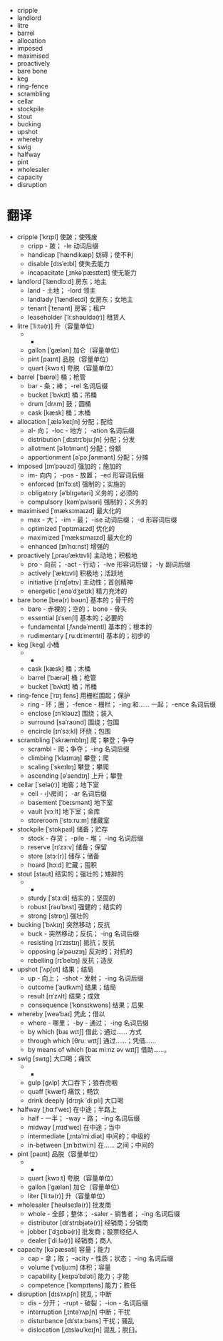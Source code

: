 

- cripple
- landlord
- litre
- barrel
- allocation
- imposed
- maximised
- proactively
- bare bone
- keg
- ring-fence
- scrambling
- cellar
- stockpile
- stout
- bucking
- upshot
- whereby
- swig
- halfway
- pint
- wholesaler
- capacity
- disruption



# 翻译

- cripple [ˈkrɪpl] 使跛；使残废
    - cripp - 跛； -le 动词后缀
    - handicap [ˈhændikæp] 妨碍；使不利
    - disable [dɪsˈeɪbl] 使失去能力
    - incapacitate [ˌɪnkəˈpæsɪteɪt] 使无能力
- landlord [ˈlændlɔːd] 房东；地主
    - land - 土地； -lord 领主
    - landlady [ˈlændleɪdi] 女房东；女地主
    - tenant [ˈtenənt] 房客；租户
    - leaseholder [ˈliːshəʊldə(r)] 租赁人
- litre [ˈliːtə(r)] 升（容量单位）
    - -
    - gallon [ˈɡælən] 加仑（容量单位）
    - pint [paɪnt] 品脱（容量单位）
    - quart [kwɔːt] 夸脱（容量单位）
- barrel [ˈbærəl] 桶；枪管
    - bar - 条；棒； -rel 名词后缀
    - bucket [ˈbʌkɪt] 桶；吊桶
    - drum [drʌm] 鼓；圆桶
    - cask [kæsk] 桶；木桶
- allocation [ˌæləˈkeɪʃn] 分配；配给
    - al- 向； -loc - 地方； -ation 名词后缀
    - distribution [ˌdɪstrɪˈbjuːʃn] 分配；分发
    - allotment [əˈlɒtmənt] 分配；份额
    - apportionment [əˈpɔːʃənmənt] 分配；分摊
- imposed [ɪmˈpəʊzd] 强加的；施加的
    - im- 向内； -pos - 放置； -ed 形容词后缀
    - enforced [ɪnˈfɔːst] 强制的；实施的
    - obligatory [əˈblɪɡətəri] 义务的；必须的
    - compulsory [kəmˈpʌlsəri] 强制的；义务的
- maximised [ˈmæksɪmaɪzd] 最大化的
    - max - 大； -im - 最； -ise 动词后缀； -d 形容词后缀
    - optimized [ˈɒptɪmaɪzd] 优化的
    - maximized [ˈmæksɪmaɪzd] 最大化的
    - enhanced [ɪnˈhɑːnst] 增强的
- proactively [ˌprəʊˈæktɪvli] 主动地；积极地
    - pro - 向前； -act - 行动； -ive 形容词后缀； -ly 副词后缀
    - actively [ˈæktɪvli] 积极地；活跃地
    - initiative [ɪˈnɪʃətɪv] 主动性；首创精神
    - energetic [ˌenəˈdʒetɪk] 精力充沛的
- bare bone [beə(r) bəʊn] 基本的；骨干的
    - bare - 赤裸的；空的； bone - 骨头
    - essential [ɪˈsenʃl] 基本的；必要的
    - fundamental [ˌfʌndəˈmentl] 基本的；根本的
    - rudimentary [ˌruːdɪˈmentri] 基本的；初步的
- keg [keɡ] 小桶
    - -
    - cask [kæsk] 桶；木桶
    - barrel [ˈbærəl] 桶；枪管
    - bucket [ˈbʌkɪt] 桶；吊桶
- ring-fence [ˈrɪŋ fens] 用栅栏围起；保护
    - ring - 环；圈； -fence - 栅栏； -ing 和…… 一起； -ence 名词后缀
    - enclose [ɪnˈkləʊz] 围绕；装入
    - surround [səˈraʊnd] 围绕；包围
    - encircle [ɪnˈsɜːkl] 环绕；包围
- scrambling [ˈskræmblɪŋ] 爬；攀登；争夺
    - scrambl - 爬；争夺； -ing 名词后缀
    - climbing [ˈklaɪmɪŋ] 攀登；爬
    - scaling [ˈskeɪlɪŋ] 攀登；攀爬
    - ascending [əˈsendɪŋ] 上升；攀登
- cellar [ˈselə(r)] 地窖；地下室
    - cell - 小房间； -ar 名词后缀
    - basement [ˈbeɪsmənt] 地下室
    - vault [vɔːlt] 地下室；金库
    - storeroom [ˈstɔːruːm] 储藏室
- stockpile [ˈstɒkpaɪl] 储备；贮存
    - stock - 存货； -pile - 堆； -ing 名词后缀
    - reserve [rɪˈzɜːv] 储备；保留
    - store [stɔː(r)] 储存；储备
    - hoard [hɔːd] 贮藏；囤积
- stout [staʊt] 结实的；强壮的；矮胖的
    - -
    - sturdy [ˈstɜːdi] 结实的；坚固的
    - robust [rəʊˈbʌst] 强健的；结实的
    - strong [strɒŋ] 强壮的
- bucking [ˈbʌkɪŋ] 突然移动；反抗
    - buck - 突然移动；反抗； -ing 名词后缀
    - resisting [rɪˈzɪstɪŋ] 抵抗；反抗
    - opposing [əˈpəʊzɪŋ] 反对的；对抗的
    - rebelling [rɪˈbelɪŋ] 反抗；造反
- upshot [ˈʌpʃɒt] 结果；结局
    - up - 向上； -shot - 发射； -ing 名词后缀
    - outcome [ˈaʊtkʌm] 结果；结局
    - result [rɪˈzʌlt] 结果；成效
    - consequence [ˈkɒnsɪkwəns] 结果；后果
- whereby [weəˈbaɪ] 凭此；借以
    - where - 哪里； -by - 通过； -ing 名词后缀
    - by which [baɪ wɪtʃ] 借此；通过…… 方式
    - through which [θruː wɪtʃ] 通过……；凭借……
    - by means of which [baɪ miːnz əv wɪtʃ] 借助……。
- swig [swɪɡ] 大口喝；痛饮
    - -
    - gulp [ɡʌlp] 大口吞下；狼吞虎咽
    - quaff [kwæf] 痛饮；畅饮
    - drink deeply [drɪŋk ˈdiːpli] 大口喝
- halfway [ˌhɑːfˈweɪ] 在中途；半路上
    - half - 一半； -way - 路； -ing 名词后缀
    - midway [ˌmɪdˈweɪ] 在中途；当中
    - intermediate [ˌɪntəˈmiːdiət] 中间的；中级的
    - in-between [ˌɪnˈbɪtwiːn] 在…… 之间；中间的
- pint [paɪnt] 品脱（容量单位）
    - -
    - quart [kwɔːt] 夸脱（容量单位）
    - gallon [ˈɡælən] 加仑（容量单位）
    - liter [ˈliːtə(r)] 升（容量单位）
- wholesaler [ˈhəʊlseɪlə(r)] 批发商
    - whole - 全部；整体； -saler - 销售者； -ing 名词后缀
    - distributor [dɪˈstrɪbjətə(r)] 经销商；分销商
    - jobber [ˈdʒɒbə(r)] 批发商；股票经纪人
    - dealer [ˈdiːlə(r)] 经销商；商人
- capacity [kəˈpæsəti] 容量；能力
    - cap - 拿；取； -acity - 性质；状态； -ing 名词后缀
    - volume [ˈvɒljuːm] 体积；容量
    - capability [ˌkeɪpəˈbɪləti] 能力；才能
    - competence [ˈkɒmpɪtəns] 能力；胜任
- disruption [dɪsˈrʌpʃn] 扰乱；中断
    - dis - 分开； -rupt - 破裂； -ion - 名词后缀
    - interruption [ˌɪntəˈrʌpʃn] 中断；干扰
    - disturbance [dɪˈstɜːbəns] 干扰；骚乱
    - dislocation [ˌdɪsləʊˈkeɪʃn] 混乱；脱臼。
